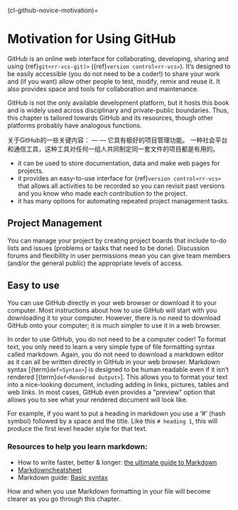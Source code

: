 (cl-github-novice-motivation)=
# Motivation for Using GitHub

GitHub is an online web interface for collaborating, developing, sharing and using {ref}`git<rr-vcs-git)>` ({ref}`version control<rr-vcs>`). It’s designed to be easily accessible (you do not need to be a coder!) to share your work and (if you want) allow other people to test, modify, remix and reuse it. It also provides space and tools for collaboration and maintenance.

GitHub is not the only available development platform, but it hosts this book and is widely used across disciplinary and private-public boundaries. Thus, this chapter is tailored towards GitHub and its resources, though other platforms probably have analogous functions.

关于GitHub的一些关键内容： — — 它具有极好的项目管理功能。 一种社会平台和通信工具，这种工具对任何一组人共同制定同一套文件的项目都是有用的。
- it can be used to store documentation, data and make web pages for projects.
- it provides an easy-to-use interface for {ref}`version control<rr-vcs>` that allows all activities to be recorded so you can revisit past versions and you know who made each contribution to the project.
- it has many options for automating repeated project management tasks.


## Project Management

You can manage your project by creating project boards that include to-do lists and issues (problems or tasks that need to be done). Discussion forums and flexibility in user permissions mean you can give team members (and/or the general public) the appropriate levels of access.

## Easy to use

You can use GitHub directly in your web browser or download it to your computer. Most instructions about how to use GitHub will start with you downloading it to your computer. However, there is no need to download GitHub onto your computer; it is much simpler to use it in a web browser.

In order to use GitHub, you do not need to be a computer coder! To format text, you only need to learn a very simple type of file formatting syntax called markdown. Again, you do not need to download a markdown editor as it can all be written directly in GitHub in your web browser. Markdown syntax [{term}`def<Syntax>`] is designed to be human readable even if it isn’t rendered [{term}`def<Rendered Output>`]. This allows you to format your text into a nice-looking document, including adding in links, pictures, tables and web links. In most cases, GitHub even provides a "preview" option that allows you to see what your rendered document will look like.

For example, if you want to put a heading in markdown you use a ‘#’ (hash symbol) followed by a space and the title. Like this `# heading 1`, this will produce the first level header style for that text.

### Resources to help you learn markdown:

* How to write faster, better & longer: [the ultimate guide to Markdown](https://ghost.org/changelog/markdown/)
* [Markdowncheatsheet](https://github.com/adam-p/markdown-here/wiki/Markdown-Cheatsheet)
* Markdown guide: [Basic syntax](https://www.markdownguide.org/basic-syntax/)

How and when you use Markdown formatting in your file will become clearer as you go through this chapter.
